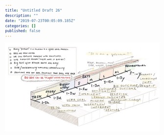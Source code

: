```yaml
---
title: "Untitled Draft 26"
description: ""
date: "2019-07-23T00:05:09.185Z"
categories: []
published: false
---
```


![](./asset-1.jpeg)
